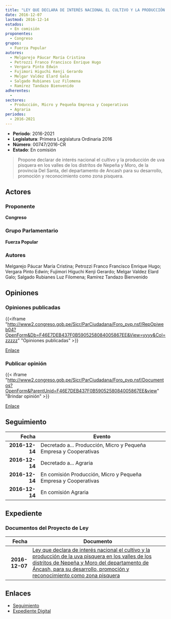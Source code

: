 ```yaml
---
title: "LEY QUE DECLARA DE INTERÉS NACIONAL EL CULTIVO Y LA PRODUCCIÓN DE LA UVA PISQUERA EN LOS VALLES DE LOS DISTRITOS DE NEPEÑA Y MORO DEL DEPARTAMENTO DE ANCASH PARA SU DESARROLLO, PROMOCIÓN Y RECONOCICMIENTO COMO ZONA PISQUERA"
date: 2016-12-07
lastmod: 2016-12-14
estados: 
  - En comisión
proponentes: 
  - Congreso
grupos: 
  - Fuerza Popular
autores: 
  - Melgarejo Páucar María Cristina
  - Petrozzi Franco Francisco Enrique Hugo
  - Vergara Pinto Edwin
  - Fujimori Higuchi Kenji Gerardo
  - Melgar Valdez Elard Galo
  - Salgado Rubianes Luz Filomena
  - Ramírez Tandazo Bienvenido
adherentes: 
  - 
sectores: 
  - Producción, Micro y Pequeña Empresa y Cooperativas
  - Agraria
periodos: 
  - 2016-2021
---
```


- **Periodo**: 2016-2021
- **Legislatura**: Primera Legislatura Ordinaria 2016
- **Número**: 00747/2016-CR
- **Estado**: En comisión

> Propone declarar de interés nacional el cultivo y la producción de uva pisquera en los valles de los distritos de Nepeña y Moro, de la provincia Del Santa, del departamento de Ancash para su desarrollo, promoción y reconocimiento como zona pisquera.


## Actores

### Proponente

**Congreso**

### Grupo Parlamentario

**Fuerza Popular**

### Autores

Melgarejo Páucar María Cristina; Petrozzi Franco Francisco Enrique Hugo; Vergara Pinto Edwin; Fujimori Higuchi Kenji Gerardo; Melgar Valdez Elard Galo; Salgado Rubianes Luz Filomena; Ramírez Tandazo Bienvenido


## Opiniones

### Opiniones publicadas

{{<iframe "http://www2.congreso.gob.pe/Sicr/ParCiudadana/Foro_pvp.nsf/RepOpiweb04?OpenForm&Db=F46E7DEB437F0B5905258084005867EE&View=yyyy&Col=zzzzz" "Opiniones publicadas" >}}

[Enlace](http://www2.congreso.gob.pe/Sicr/ParCiudadana/Foro_pvp.nsf/RepOpiweb04?OpenForm&Db=F46E7DEB437F0B5905258084005867EE&View=yyyy&Col=zzzzz)
### Publicar opinión

{{< iframe "http://www2.congreso.gob.pe/Sicr/ParCiudadana/Foro_pvp.nsf/Documentos?OpenForm&ParentUnid=F46E7DEB437F0B5905258084005867EE&view" "Brindar opinión" >}}

[Enlace](http://www2.congreso.gob.pe/Sicr/ParCiudadana/Foro_pvp.nsf/Documentos?OpenForm&ParentUnid=F46E7DEB437F0B5905258084005867EE&view)

## Seguimiento

| Fecha | Evento |
|------:|--------|
| **2016-12-14** | Decretado a... Producción, Micro y Pequeña Empresa y Cooperativas|
| **2016-12-14** | Decretado a... Agraria|
| **2016-12-14** | En comisión Producción, Micro y Pequeña Empresa y Cooperativas|
| **2016-12-14** | En comisión Agraria|


## Expediente


### Documentos del Proyecto de Ley

| Fecha | Documento |
|------:|--------|
| **2016-12-07** | [Ley que declara de interés nacional el cultivo y la producción de la uva pisquera en los valles de los distritos de Nepeña y Moro del departamento de Áncash, para su desarrollo, promoción y reconocimiento como zona pisquera](http://www.leyes.congreso.gob.pe/Documentos/2016_2021/Proyectos_de_Ley_y_de_Resoluciones_Legislativas/PL0074720161207..pdf) |

## Enlaces 

- [Seguimiento](http://www2.congreso.gob.pe/Sicr/TraDocEstProc/CLProLey2016.nsf/f7fff46988ca05b1052578e100829cc7/540975a16c3f8ada05258084004ea81c?OpenDocument)
- [Expediente Digital](http://www2.congreso.gob.pe/Sicr/TraDocEstProc/CLProLey2016.nsf/f7fff46988ca05b1052578e100829cc7/540975a16c3f8ada05258084004ea81c?OpenDocument&Click=05257FB7005EB655.eb71d0cf91d8294e05256cdf006b5706/$Body/0.1C6C)
